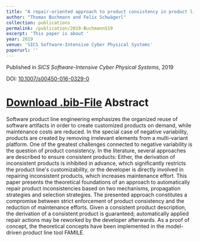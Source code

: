 ```yaml
---
title: "A repair-oriented approach to product consistency in product lines using negative variability"
author: "Thomas Buchmann and Felix Schwägerl"
collection: publications
permalink: /publication/2019-BuchmannS19
excerpt: 'This paper is about '
year: 2019
venue: 'SICS Software-Intensive Cyber Physical Systems'
paperurl: ''
---
```


Published in *SICS Software-Intensive Cyber Physical Systems*, 2019

DOI: [10.1007/s00450-016-0329-0](https://doi.org/10.1007/s00450-016-0329-0)

[Download .bib-File](http://tbuchmann.github.io/files/BuchmannS19.bib)
Abstract
=====

Software product line engineering emphasizes the organized reuse of software artifacts in order to create customized products on demand, while maintenance costs are reduced. In the special case of negative variability, products are created by removing irrelevant elements from a multi-variant platform. One of the greatest challenges connected to negative variability is the question of product consistency. In the literature, several approaches are described to ensure consistent products: Either, the derivation of inconsistent products is inhibited in advance, which significantly restricts the product line's customizability, or the developer is directly involved in repairing inconsistent products, which increases maintenance effort. This paper presents the theoretical foundations of an approach to automatically repair product inconsistencies based on two mechanisms, propagation strategies and selection strategies. The presented approach constitutes a compromise between strict enforcement of product consistency and the reduction of maintenance efforts. Given a consistent product description, the derivation of a consistent product is guaranteed; automatically applied repair actions may be reworked by the developer afterwards. As a proof of concept, the theoretical concepts have been implemented in the model-driven product line tool FAMILE.